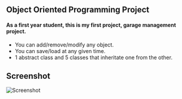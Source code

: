 ## Object Oriented Programming Project
#### As a first year student, this is my first project, garage management project.  
- You can add/remove/modify any object.
- You can save/load at any given time.
- 1 abstract class and 5 classes that inheritate one from the other.  

## Screenshot
![Screenshot](https://user-images.githubusercontent.com/68149162/189550243-b6391b25-7b44-4bfe-b199-ae9a2d9f3143.png)
